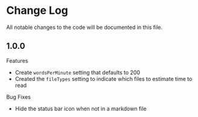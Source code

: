 # Change Log

All notable changes to the code will be documented in this file.

## 1.0.0

Features

- Create `wordsPerMinute` setting that defaults to 200
- Created the `fileTypes` setting to indicate which files to estimate time to read

Bug Fixes

- Hide the status bar icon when not in a markdown file
